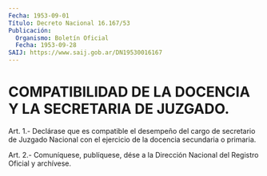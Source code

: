 ```yaml
---
Fecha: 1953-09-01
Título: Decreto Nacional 16.167/53
Publicación:
  Organismo: Boletín Oficial
  Fecha: 1953-09-28
SAIJ: https://www.saij.gob.ar/DN19530016167
---
```

# COMPATIBILIDAD DE LA DOCENCIA Y LA SECRETARIA DE JUZGADO.

<a id="1"></a>
Art. 1.- Declárase que es compatible el desempeño del cargo de secretario  de  Juzgado  Nacional  con  el ejercicio de la docencia secundaria o primaria.

<a id="2"></a>
Art. 2.- Comuníquese, publíquese, dése a la Dirección Nacional del Registro Oficial y archívese.